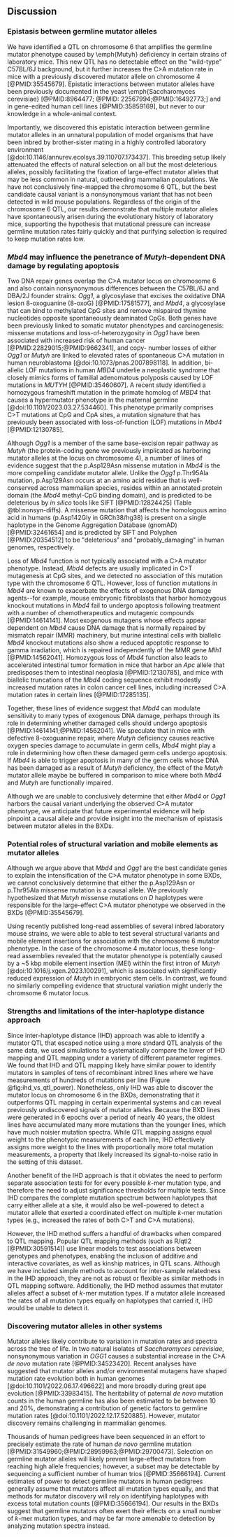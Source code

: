 ## Discussion

### Epistasis between germline mutator alleles

We have identified a QTL on chromosome 6 that amplifies the germline mutator phenotype caused by \emph{Mutyh} deficiency in certain strains of laboratory 
mice. This new QTL has no detectable effect on the "wild-type" C57BL/6J background, but it further increases the C>A mutation rate in mice with a 
previously discovered 
mutator allele on chromosome 4 [@PMID:35545679]. Epistatic interactions between mutator alleles have been previously documented in the yeast 
\emph{Saccharomyces cerevisiae} [@PMID:8964477; @PMID: 22567994;@PMID:16492773;] and in gene-edited human cell 
lines [@PMID:35859169], 
but never to our knowledge in a whole-animal context. 

Importantly, we discovered this epistatic interaction between germline mutator alleles in an unnatural population of model organisms that have been 
inbred by brother-sister mating 
in a highly controlled laboratory environment  
[@doi:10.1146/annurev.ecolsys.39.110707.173437]. This breeding setup likely attenuated the effects of natural selection on all but the most deleterious 
alleles, possibly facilitating the fixation of large-effect mutator alleles that may be less common in natural, outbreeding mammalian populations. We have 
not conclusively fine-mapped the chromosome 6 QTL, but the best candidate causal variant is a nonsynonymous variant that has not been detected in wild 
mouse populations. Regardless of the origin of the chromosome 6 QTL, our results demonstrate that multiple mutator alleles have spontaneously arisen 
during the evolutionary history of laboratory 
mice, supporting the hypothesis that mutational pressure can increase germline mutation rates fairly quickly and that purifying selection is required to 
keep mutation rates low. 

### *Mbd4* may influence the penetrance of *Mutyh*-dependent DNA damage by regulating apoptosis

Two DNA repair genes overlap the C>A mutator locus on chromosome 6 and also contain nonsynonymous differences between the C57BL/6J 
and 
DBA/2J founder strains: *Ogg1*, a glycosylase that excises the oxidative DNA lesion 8-oxoguanine (8-oxoG) [@PMID:17581577], and *Mbd4*, a glycosylase that 
can bind to methylated CpG sites and remove mispaired thymine nucleotides opposite spontaneously deaminated CpGs. Both genes have been previously linked 
to somatic mutator phenotypes and carcinogenesis: missense mutations and loss-of-heterozygosity in *Ogg1* have been associated with increased risk of 
human cancer [@PMID:22829015;@PMID:9662341], and copy-
number losses of either *Ogg1* or *Mutyh* are linked to elevated rates of spontaneous C>A mutation in human neuroblastoma [@doi:10.1073/pnas.2007898118]. 
In addition, bi-allelic LOF mutations in human *MBD4* underlie a neoplastic syndrome that closely mimics forms of familial adenomatous polyposis caused by 
LOF mutations in *MUTYH* [@PMID:35460607]. A recent study identified a homozygous frameshift mutation in the primate homolog of *MBD4* that causes a hypermutator phenotype in the maternal germline 
[@doi:10.1101/2023.03.27.534460].
This phenotype primarily comprises C>T mutations at CpG and CpA sites, a mutation signature that has previously been associated with loss-of-function 
(LOF) mutations in *Mbd4* [@PMID:12130785]. 

Although *Ogg1* is a member of the same base-excision repair pathway as *Mutyh* (the protein-coding gene we previously implicated as harboring mutator 
alleles at the locus on chromosome 4), a number of lines of evidence suggest that the p.Asp129Asn missense mutation in *Mbd4* is the more compelling 
candidate mutator allele. 
Unlike the *Ogg1* p.Thr95Ala mutation, p.Asp129Asn occurs at an amino acid residue that is well-conserved across mammalian species, resides within an 
annotated protein domain (the *Mbd4* methyl-CpG binding domain), and is predicted to be deleterious by *in silico* tools like SIFT [@PMID:12824425] (Table 
@tbl:nonsyn-diffs). 
A missense mutation that affects the homologous amino acid in humans (p.Asp142Gly in GRCh38/hg38) is present on a single haplotype in the Genome 
Aggregation Database (gnomAD) [@PMID:32461654] and is predicted by SIFT and Polyphen [@PMID:20354512] to be "deleterious" and "probably_damaging" in human 
genomes, respectively. 

Loss of *Mbd4* function is not typically associated with a C>A mutator phenotype. Instead, *Mbd4* defects are usually implicated in C>T mutagenesis 
at CpG 
sites, and we detected no association of this mutation type with the chromosome 6 QTL. However, loss of function mutations in *Mbd4* are known to 
exacerbate the effects of exogenous DNA damage agents--for example, mouse embryonic fibroblasts that harbor homozygous knockout mutations in *Mbd4* fail 
to undergo apoptosis following treatment with a number of 
chemotherapeutics and mutagenic compounds [@PMID:14614141]. 
Most exogenous mutagens whose effects appear dependent on *Mbd4* cause DNA damage that is normally repaired by mismatch repair (MMR) machinery, but murine intestinal cells with biallelic 
*Mbd4* knockout mutations also show a reduced apoptotic response to gamma irradiation, which is repaired independently of the MMR gene *Mlh1* 
[@PMID:14562041]. 
Homozygous loss of *Mbd4* function also leads to accelerated intestinal tumor formation in mice that harbor an *Apc* allele that predisposes them to 
intestinal neoplasia [@PMID:12130785], and mice with biallelic truncations of the *Mbd4* coding sequence exhibit modestly increased mutation rates in 
colon cancer cell lines, including increased C>A mutation rates in certain lines [@PMID:17285135].

Together, these lines of evidence suggest that *Mbd4* can modulate sensitivity to many types of exogenous DNA damage, perhaps through 
its role in determining whether damaged cells should undergo apoptosis [@PMID:14614141;@PMID:14562041]. We speculate that in mice with defective 
8-oxoguanine repair, where *Mutyh* deficiency causes reactive oxygen species damage to accumulate in germ cells, *Mbd4* might play a role in determining 
how often these damaged germ cells undergo apoptosis. If *Mbd4* is able to trigger apoptosis in many of the germ cells whose DNA has been damaged as a 
result of *Mutyh* deficiency, the effect of the *Mutyh* mutator allele maybe be buffered in comparison to mice where both *Mbd4* and 
*Mutyh* are functionally impaired. 

Although we are unable to conclusively determine that either *Mbd4* or *Ogg1* harbors the causal variant underlying the observed C>A mutator phenotype, we 
anticipate that future experimental evidence will help pinpoint a causal allele and provide insight into the mechanism of epistasis between mutator 
alleles in the BXDs.

### Potential roles of structural variation and mobile elements as mutator alleles

Although we argue above that *Mbd4* and *Ogg1* are the best candidate genes to explain the intensification of the C>A mutator phenotype in some BXDs, we 
cannot conclusively determine that either the p.Asp129Asn or p.Thr95Ala missense mutation is a causal allele. 
We previously hypothesized that *Mutyh* missense mutations on *D* haplotypes were responsible for the large-effect C>A mutator phenotype we observed in 
the BXDs [@PMID:35545679]. 

Using recently published long-read assemblies of several inbred laboratory mouse strains, we were able to able to test several structural variants and 
mobile element insertions for association with the chromosome 6 mutator phenotype. In the case of the chromosome 4 mutator locus, these long-read 
assemblies revealed that the mutator phenotype is potentially caused by a ~5 kbp mobile element insertion (MEI) within the first intron of *Mutyh* 
[@doi:10.1016/j.xgen.2023.100291], which is associated with significantly reduced expression of *Mutyh* in embryonic stem cells. In contrast, we found no similarly compelling evidence that structural variation might underly the chromsome 6 mutator locus. 

### Strengths and limitations of the inter-haplotype distance approach

Since inter-haplotype distance (IHD) approach was able to identify a mutator QTL that escaped notice using a more stndard QTL analysis of the same data, 
we used simulations to systematically compare the lower of IHD mapping and QTL mapping under a variety of different parameter regimes. We found that IHD 
and QTL mapping likely have similar power to identify mutators in samples of tens of recombinant inbred lines where we have measurements of hundreds of 
mutations per line (Figure @fig:ihd_vs_qtl_power).
Nonetheless, only IHD was able to discover the mutator locus on chromosome 6 in the BXDs, demonstrating that it outperforms QTL mapping in certain 
experimental systems and can reveal previously undiscovered signals of mutator alleles. Because the BXD lines were generated in 6 epochs over a period of 
nearly 40 years, the oldest lines have accumulated many more mutations than the younger lines, which have much noisier mutation spectra. While QTL mapping 
assigns equal weight to the phenotypic measurements of each line, IHD effectively assigns more weight to the lines with proportionally more total mutation 
measurements, a property that likely increased its signal-to-noise ratio in the setting of this dataset.

Another benefit of the IHD approach is that it obviates the need to perform separate association tests for for every possible $k$-mer mutation type, and 
therefore the need to adjust significance thresholds for multiple tests.
Since IHD compares the complete mutation spectrum between haplotypes that carry either allele at a site, it would also be well-powered to detect a mutator 
allele that exerted a coordinated effect on multiple $k$-mer mutation types (e.g., increased the rates of both C>T and C>A mutations). 

However, the IHD method suffers a handful of drawbacks when compared to QTL mapping.
Popular QTL mapping methods (such as R/qtl2 [@PMID:30591514]) use linear models to test associations between genotypes and phenotypes, enabling the 
inclusion of additive and interactive covariates, as well as kinship matrices, in QTL scans.
Although we have included simple methods to account for inter-sample relatedness in the IHD approach, they are not as robust or flexible as similar 
methods in QTL mapping software.
Additionally, the IHD method assumes that mutator alleles affect a subset of $k$-mer mutation types.
If a mutator allele increased the rates of all mutation types equally on haplotypes that carried it, IHD would be unable to detect it.


### Discovering mutator alleles in other systems

Mutator alleles likely contribute to variation in mutation rates and spectra across the tree of life. 
In two natural isolates of *Saccharomyces cerevisiae*, nonsynonymous variation in *OGG1* causes a substantial increase in the C>A *de novo* mutation rate [@PMID:34523420]. 
Recent analyses have suggested that mutator alleles and/or environmental mutagens have shaped mutation rate evolution both in human genomes [@doi:10.1101/2022.06.17.496622] and more broadly during great ape evolution [@PMID:33983415]. 
The heritability of paternal *de novo* mutation counts in the human germline has also been estimated to be between 10 and 20%, demonstrating a contribution of genetic factors to germline mutation rates [@doi:10.1101/2022.12.17.520885]. 
However, mutator discovery remains challenging in mammalian genomes.

Thousands of human pedigrees have been sequenced in an effort to precisely estimate the rate of human *de novo* germline mutation [@PMID:31549960;@PMID:28959963;@PMID:29700473]. 
Selection on germline mutator alleles will likely prevent large-effect mutators from reaching high allele frequencies; however, a subset may be detectable by sequencing a sufficient number of human trios [@PMID:35666194]. 
Current estimates of power to detect germline mutators in human pedigrees generally assume that mutators affect all mutation types equally, and that methods for mutator discovery will rely on identifying haplotypes with excess total mutation counts [@PMID:35666194]. 
Our results in the BXDs suggest that germline mutators often exert their effects on a small number of $k$-mer mutation types, and may be far more amenable to detection by analyzing mutation spectra instead.


<!-- ### Using germline mutation spectra to identify mutator alleles

Germline mutation spectra are a rich source of information about the demographic history of populations, as well as the activity of both exogenous and endogenous sources of mutation throughout time. For example, by analyzing the 3-mer mutation spectrum in a collection of human genomes, Harris and Pritchard [@PMID:28440220] discovered a "pulse" of TCC>TTC mutation activity in European populations that likely occurred between 15,000 and 2,000 years ago, and perhaps began even earlier [@PMID:34016747]).

Within somatic tissues, mutation spectra can also be used to uncover the mutational processes active in particular populations of cells [@PMID:23945592]. New computational methods have been developed to extract "mutational signatures" from large databases of somatic mutations in cancer [@PMID:36388765]. These signatures, which describe the relative frequency of each 3-mer mutation type, can often be precisely attributed to chemotherapeutic agents, exposures to environmental mutagens, or loss-of-function mutations in genes encoding DNA repair or replication proteins [@PMID:23945592;@PMID:31740835;@PMID:27811275]. 

Although a germline mutator allele should increase the absolute count of mutations on a linked haplotype, our results demonstrate that its effects can be more easily detectable by examining mutation *spectra* instead. For example, *D* alleles at the mutator locus on chromosome 6 augment the C>A mutation rate by a factor of approximately 1.2 (Figure {@fig:distance-results}). Since C>A mutations comprise approximately 10% of all germline mutations to begin with, *D* alleles only increase the overall germline mutation rate by about 2%. Given the depth of information that can be encoded in the mutation spectrum, we expect that mutation spectra can be further exploited to discover genetic modifiers of the mutation rate in other study systems, as well.  -->

